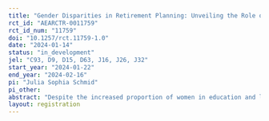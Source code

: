 ```yaml
---
title: "Gender Disparities in Retirement Planning: Unveiling the Role of Norms and Social Identity"
rct_id: "AEARCTR-0011759"
rct_id_num: "11759"
doi: "10.1257/rct.11759-1.0"
date: "2024-01-14"
status: "in_development"
jel: "C93, D9, D15, D63, J16, J26, J32"
start_year: "2024-01-22"
end_year: "2024-02-16"
pi: "Julia Sophia Schmid"
pi_other:
abstract: "Despite the increased proportion of women in education and leadership positions, gender gaps persist in many areas such as wages, investments and pensions. Factors influencing these discrepancies are manifold, including gender norms and social identity. This research study explores norm-related gender disparities in retirement planning. Using a large-scale online survey experiment in Germany, I will examine how emphasising prevailing gender norms regarding long-term financial decisions in relationships leads to gender differences in outcomes relevant to retirement planning. This research provides important results, especially in the context of gender equity, but also to understand mechanisms to address one of the most important challenges worldwide in the coming years, the changing pension system and increasing poverty in old age."
layout: registration
---
```


